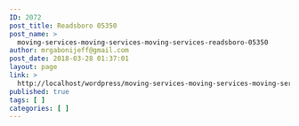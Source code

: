 ```yaml
---
ID: 2072
post_title: Readsboro 05350
post_name: >
  moving-services-moving-services-moving-services-readsboro-05350
author: mrgabonijeff@gmail.com
post_date: 2018-03-28 01:37:01
layout: page
link: >
  http://localhost/wordpress/moving-services-moving-services-moving-services-readsboro-05350/
published: true
tags: [ ]
categories: [ ]
---
```

